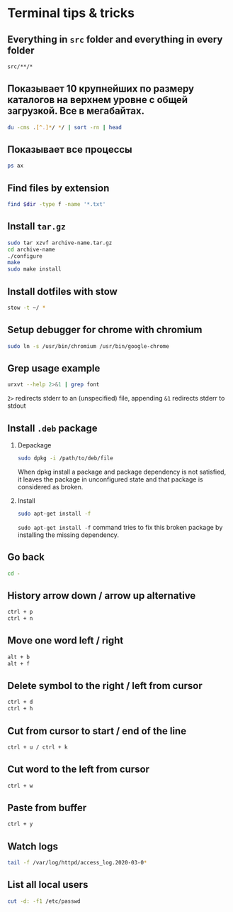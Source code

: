 # Terminal tips & tricks

## Everything in `src` folder and everything in every folder

```bash
src/**/*
```

## Показывает 10 крупнейших по размеру каталогов на верхнем уровне с общей загрузкой. Все в мегабайтах. 
```bash
du -cms .[^.]*/ */ | sort -rn | head
```

## Показывает все процессы 
```bash
ps ax
```

## Find files by extension
```bash
find $dir -type f -name '*.txt'
```

## Install `tar.gz`
```bash
sudo tar xzvf archive-name.tar.gz
cd archive-name
./configure
make
sudo make install
```

## Install dotfiles with stow 
```bash
stow -t ~/ *
```

## Setup debugger for chrome with chromium 
```bash
sudo ln -s /usr/bin/chromium /usr/bin/google-chrome
```

## Grep usage example
```bash
urxvt --help 2>&1 | grep font
```

`2>` redirects stderr to an \(unspecified\) file, appending `&1` redirects stderr to stdout


## Install `.deb` package
  1. Depackage

     ```bash
     sudo dpkg -i /path/to/deb/file
     ```

     When dpkg install a package and package dependency is not satisfied, it leaves the package in unconfigured state and that package is considered as broken.

  2. Install

     ```bash
     sudo apt-get install -f
     ```

     `sudo apt-get install -f` command tries to fix this broken package by installing the missing dependency.

## Go back 
```bash
cd -
```

## History arrow down / arrow up alternative 
```bash
ctrl + p
ctrl + n
```

## Move one word left / right 
```bash
alt + b 
alt + f
```

## Delete symbol to the right / left from cursor 
```bash
ctrl + d 
ctrl + h
```

## Cut from cursor to start / end of the line 
```bash
ctrl + u / ctrl + k
```

## Cut word to the left from cursor 
```bash
ctrl + w
```

## Paste from buffer 
```bash
ctrl + y
```

## Watch logs
```bash
tail -f /var/log/httpd/access_log.2020-03-0*
```

## List all local users
```bash
cut -d: -f1 /etc/passwd
```
